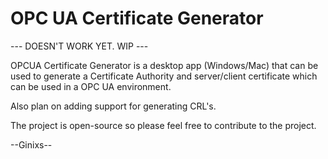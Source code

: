 # OPC UA Certificate Generator

--- DOESN'T WORK YET. WIP ---

OPCUA Certificate Generator is a desktop app (Windows/Mac) that can be used to generate a Certificate Authority and server/client certificate which can be used in a OPC UA environment.

Also plan on adding support for generating CRL's.

The project is open-source so please feel free to contribute to the project.

--Ginixs--
